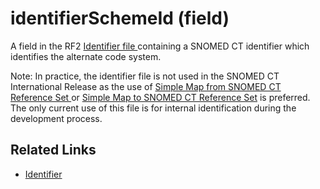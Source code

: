 # identifierSchemeId (field)

A field in the RF2 [Identifier file ](identifier-file.md)containing a SNOMED CT identifier which identifies the alternate code system.

Note: In practice, the identifier file is not used in the SNOMED CT International Release as the use of [Simple Map from SNOMED CT Reference Set ](../../../5-reference-set-release-files-specification/5.2-reference-set-types/5.2.3-map-reference-sets/5.2.3.1-simple-map-from-snomed-ct-reference-set.md)or [Simple Map to SNOMED CT Reference Set](<../../../5 reference-set-release-files-specification/5.2 reference-set-types/5.2.3 map-reference-sets/5.2.3.2-simple-map-to-snomed-ct-reference-set.md>) is preferred. The only current use of this file is for internal identification during the development process.

## Related Links

* [Identifier](identifier-file.md)
